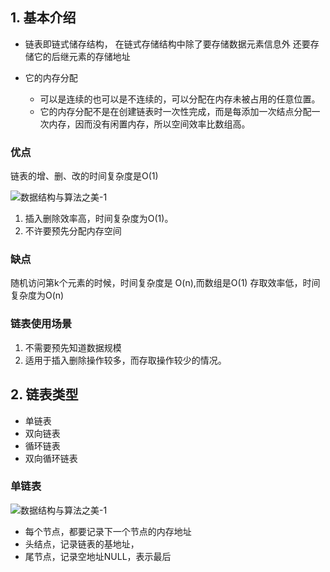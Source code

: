 
## 1. 基本介绍

- 链表即链式储存结构，
	在链式存储结构中除了要存储数据元素信息外
	还要存储它的后继元素的存储地址

- 它的内存分配
	- 可以是连续的也可以是不连续的，可以分配在内存未被占用的任意位置。
	- 它的内存分配不是在创建链表时一次性完成，而是每添加一次结点分配一次内存，因而没有闲置内存，所以空间效率比数组高。  



### 优点

链表的增、删、改的时间复杂度是O(1)

![数据结构与算法之美-1](http://yoese.oss-ap-northeast-1.aliyuncs.com/02g/%E6%95%B0%E6%8D%AE%E7%BB%93%E6%9E%84%E4%B8%8E%E7%AE%97%E6%B3%95%E4%B9%8B%E7%BE%8E-5.png)

1.  插入删除效率高，时间复杂度为O(1)。
2.  不许要预先分配内存空间

### 缺点

随机访问第k个元素的时候，时间复杂度是 O(n),而数组是O(1)
存取效率低，时间复杂度为O(n)


### 链表使用场景

1.  不需要预先知道数据规模
2.  适用于插入删除操作较多，而存取操作较少的情况。

  
## 2. 链表类型

- 单链表
- 双向链表
- 循环链表
- 双向循环链表

### 单链表

![数据结构与算法之美-1](http://yoese.oss-ap-northeast-1.aliyuncs.com/02g/%E6%95%B0%E6%8D%AE%E7%BB%93%E6%9E%84%E4%B8%8E%E7%AE%97%E6%B3%95%E4%B9%8B%E7%BE%8E-4.png)


- 每个节点，都要记录下一个节点的内存地址
- 头结点，记录链表的基地址，
- 尾节点，记录空地址NULL，表示最后
